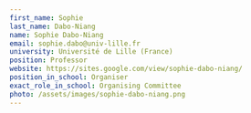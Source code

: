```yaml
---
first_name: Sophie
last_name: Dabo-Niang
name: Sophie Dabo-Niang
email: sophie.dabo@univ-lille.fr
university: Université de Lille (France)
position: Professor
website: https://sites.google.com/view/sophie-dabo-niang/
position_in_school: Organiser
exact_role_in_school: Organising Committee
photo: /assets/images/sophie-dabo-niang.png
---
```


